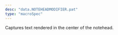 ```yaml
---
desc: "data.NOTEHEADMODIFIER.pat"
type: "macroSpec"
---
```


Captures text rendered in the center of the notehead.